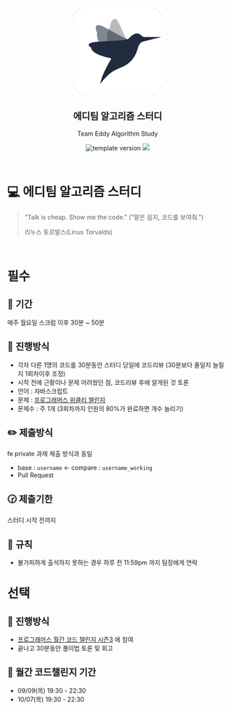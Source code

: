 <br/>
<p align="middle" >
  <img width="200px;" src="./src/images/prgms-logo.png"/>
</p>
<h2 align="middle">에디팀 알고리즘 스터디</h2>
<p align="middle">Team Eddy Algorithm Study</p>
<p align="middle">
  <img src="https://img.shields.io/badge/version-1.0.0-blue?style=flat-square" alt="template version"/>
  <img src="https://img.shields.io/badge/language-md-md.svg?style=flat-square"/>
</p>

<p align="middle">
</p>

<br/>

# 💻 에디팀 알고리즘 스터디

> "Talk is cheap. Show me the code."
> ("말은 쉽지, 코드를 보여줘.")
>
> 리누스 토르발스(Linus Torvalds)

<br/>

# 필수

## 📆 기간

매주 월요일 스크럼 이후 30분 ~ 50분

## 📌 진행방식

- 각자 다른 1명의 코드를 30분동안 스터디 당일에 코드리뷰 (30분보다 줄일지 늘릴지 1회차이후 조정)
- 시작 전에 근황이나 문제 어려웠던 점, 코드리뷰 후에 알게된 것 토론
- 언어 : 자바스크립트
- 문제 : [프로그래머스 위클리 챌린지](https://programmers.co.kr/learn/challenges?tab=weekly_challenges)
- 문제수 : 주 1개 (3회차까지 인원의 80%가 완료하면 개수 늘리기)

## ✏️ 제출방식

fe private 과제 제출 방식과 동일

- base : `username` ← compare : `username_working`
- Pull Request

## 🕝 제출기한

스터디 시작 전까지

## 📢 규칙

- 불가피하게 출석하지 못하는 경우 하루 전 11:59pm 까지 팀장에게 연락

# 선택

## 📌 진행방식

- [프로그래머스 월간 코드 챌린지 시즌3](https://programmers.co.kr/competitions/1581?slug=monthly-code-challenge-s3) 에 참여
- 끝나고 30분동안 풀이법 토론 및 회고

## 📆 월간 코드챌린지 기간

- 09/09(목) 19:30 - 22:30
- 10/07(목) 19:30 - 22:30
